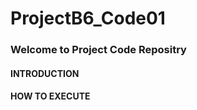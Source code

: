 # ProjectB6_Code01
### Welcome to Project Code Repositry
#### **INTRODUCTION**
#### **HOW TO EXECUTE**
